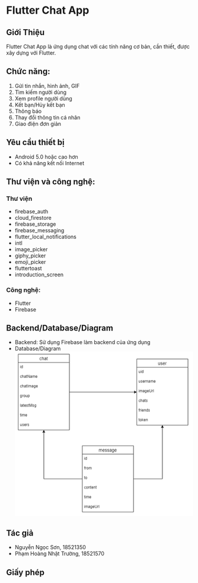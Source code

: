 # Flutter Chat App

## Giới Thiệu
Flutter Chat App là ứng dụng chat với các tính năng cơ bản, cần thiết, được xây dựng với Flutter.

## Chức năng:
1. Gửi tin nhắn, hình ảnh, GIF
2. Tìm kiếm người dùng
3. Xem profile người dùng
4. Kết bạn/Hủy kết bạn
5. Thông báo
6. Thay đổi thông tin cá nhân
7. Giao điện đơn giản

## Yêu cầu thiết bị
- Android 5.0 hoặc cao hơn
- Có khả năng kết nối Internet

## Thư viện và công nghệ:
### Thư viện
- firebase_auth
- cloud_firestore
- firebase_storage
- firebase_messaging
- flutter_local_notifications
- intl
- image_picker
- giphy_picker
- emoji_picker
- fluttertoast
- introduction_screen

### Công nghệ:
- Flutter
- Firebase

## Backend/Database/Diagram
- Backend: Sử dụng Firebase làm backend của ứng dụng
- Database/Diagram  
![alt text](https://github.com/ngocson297/didong/blob/master/diagram.png)

## Tác giả
- Nguyễn Ngọc Sơn, 18521350
- Phạm Hoàng Nhật Trường, 18521570

## Giấy phép
